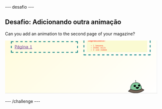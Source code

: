 \--- desafio \---

## Desafio: Adicionando outra animação

Can you add an animation to the second page of your magazine?

![screenshot](images/magazine-animation-challenge.png)

\--- /challenge \---